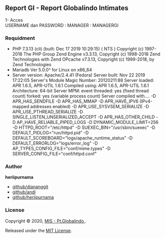 ## Report GI - Report Globalindo Intimates

1- Acces  <br>
   USERNAME dan PASSWORD : MANAGER : MANAGERGI <br>


### Requidment
* PHP 7.3.13 (cli) (built: Dec 17 2019 10:29:15) ( NTS )
Copyright (c) 1997-2018 The PHP Group
Zend Engine v3.3.13, Copyright (c) 1998-2018 Zend Technologies
    with Zend OPcache v7.3.13, Copyright (c) 1999-2018, by Zend Technologies
* Mariadb  Ver 5.0.0^ for Linux on x86_64
* Server version: Apache/2.4.41 (Fedora)
Server built:   Nov 22 2019 17:22:05
Server's Module Magic Number: 20120211:88
Server loaded:  APR 1.6.5, APR-UTIL 1.6.1
Compiled using: APR 1.6.5, APR-UTIL 1.6.1
Architecture:   64-bit
Server MPM:     event
  threaded:     yes (fixed thread count)
    forked:     yes (variable process count)
Server compiled with....
 -D APR_HAS_SENDFILE
 -D APR_HAS_MMAP
 -D APR_HAVE_IPV6 (IPv4-mapped addresses enabled)
 -D APR_USE_SYSVSEM_SERIALIZE
 -D APR_USE_PTHREAD_SERIALIZE
 -D SINGLE_LISTEN_UNSERIALIZED_ACCEPT
 -D APR_HAS_OTHER_CHILD
 -D AP_HAVE_RELIABLE_PIPED_LOGS
 -D DYNAMIC_MODULE_LIMIT=256
 -D HTTPD_ROOT="/etc/httpd"
 -D SUEXEC_BIN="/usr/sbin/suexec"
 -D DEFAULT_PIDLOG="run/httpd.pid"
 -D DEFAULT_SCOREBOARD="logs/apache_runtime_status"
 -D DEFAULT_ERRORLOG="logs/error_log"
 -D AP_TYPES_CONFIG_FILE="conf/mime.types"
 -D SERVER_CONFIG_FILE="conf/httpd.conf"

### Author

**heriipurnama**

* [github/diananggit](https://github.com/diananggit)
* [github/andi](https://github.com/Andi131014)
* [github/heriipurnama](https://github.com/heriipurnama)

### License

Copyright © 2020, [ MIS - Pt.Globalindo ](https://github.com/Globalindo-intimates/Report-GI).

Released under the [MIT License](LICENSE).